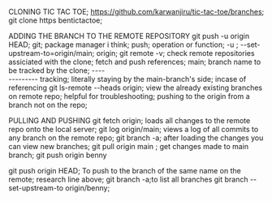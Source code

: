 CLONING TIC TAC TOE; https://github.com/karwanjiru/tic-tac-toe/branches;
  git clone https bentictactoe;

ADDING THE BRANCH TO THE REMOTE REPOSITORY
  git push -u origin HEAD;
  git; package manager i think;
  push; operation or function;
  -u ; --set-upstream-to=origin/main;
  origin; git remote -v; check remote repositories assiciated with the clone; fetch and push references;
  main; branch name to be tracked by the clone; ----\
                                                ---------
                                                tracking; literally staying by the main-branch's side; incase of referencing
  git ls-remote --heads origin; view the already existing branches on remote repo; helpful for troubleshooting; pushing to the origin from a branch not on the repo;

  PULLING AND PUSHING
  git fetch origin; loads all changes to the remote repo onto the local server;
  git log origin/main; views a log of all commits to any branch on the remote repo;
  git branch -a; after loading the changes you can view new branches; 
  git pull origin main<branch> ; get changes made to main branch;
  git push origin benny<branch>
  
git push origin HEAD;  To push to the branch of the same name on the remote; 
research line above;
git branch -a;to list all branches
git branch --set-upstream-to origin/benny;


    
  
  
